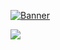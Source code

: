 [![Banner](https://github.com/lendradxx/lendradxx/blob/master/assets/banner-top.png)](https://github.com/lendradxx)

<img align="center" src="https://profile-counter.glitch.me/lendradxx/count.svg" />

<!-- ---

<h3 align="center">Follow me on</h3>
<p align="center">
  <a href="https://instagram.com/lendradxx"><img align="center" src="https://www.svgrepo.com/show/452229/instagram-1.svg" width="64px"></a>
  <a href="https://twitter.com/lendradxx"><img align="center" src="https://www.svgrepo.com/show/452121/twitter-1.svg" width="64px"></a>
  <a href="https://github.com/lendradxx"><img align="center" src="https://www.svgrepo.com/show/452211/github.svg" width="64px"></a>
  <a href="https://showwcase.com/lendradxx"><img align="center" src="https://assets.showwcase.com/landing-page/svg/logo.svg" width="64px"></a>
</p>

--- -->

<!-- <p align="center">
<img src="https://github-profile-trophy.vercel.app/?username=lendradxx&theme=discord&no-frame=true&margin-w=10&margin-h=10" align="center" />
</p>

--- -->

<!-- <p align="center">
  <a href="https://github.com/lendradxx">
    <img src="https://skillicons.dev/icons?i=flutter,tauri,gtk,qt,git,vscode,docker,androidstudio,idea,figma,linux,react,electron,tailwind,nodejs,html,css,js,ts,sass,rust,go,nim,py,v,cpp,c,cs,angular,svelte,lua,md,github,vala,vite,vue,zig,scala,ruby,kotlin,java,gitlab,scala,swift,perl,ocaml,bash,deno,dotnet,godot,ember,laravel,php,rocket,vercel,mysql,mongodb,redis,cloudflare,dart" />
  </a>
</p> -->

<!-- <p>
<img src="https://github.com/lendradxx/lendradxx/blob/assets/snake.svg?raw" align="center" />
</p> -->
